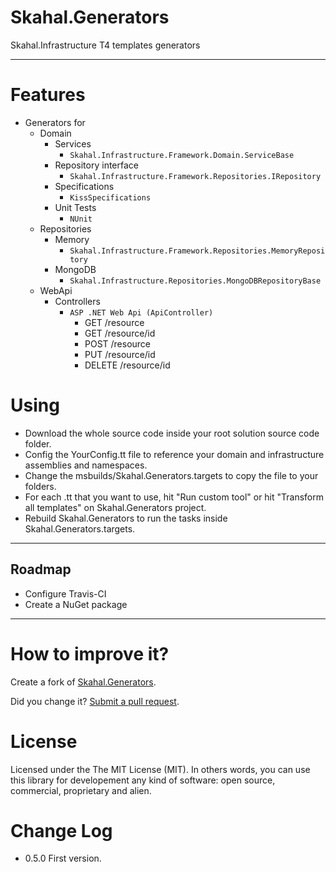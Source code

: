 Skahal.Generators
================================

Skahal.Infrastructure T4 templates generators

--------

Features
===
 - Generators for
 	- Domain
 		- Services
 			- `Skahal.Infrastructure.Framework.Domain.ServiceBase`
 		- Repository interface
 			- `Skahal.Infrastructure.Framework.Repositories.IRepository`
 		- Specifications
 			- `KissSpecifications`
 		- Unit Tests
 			- `NUnit`
 	- Repositories
 		- Memory
 			- `Skahal.Infrastructure.Framework.Repositories.MemoryRepository`
 		- MongoDB
 			- `Skahal.Infrastructure.Repositories.MongoDBRepositoryBase`
 	- WebApi
 		- Controllers
 			- `ASP .NET Web Api (ApiController)`
 				- GET /resource
 				- GET /resource/id
 				- POST /resource
 				- PUT /resource/id
 				- DELETE /resource/id
 			
Using
===	
* Download the whole source code inside your root solution source code folder.
* Config the YourConfig.tt file to reference your domain and infrastructure assemblies and namespaces.
* Change the msbuilds/Skahal.Generators.targets to copy the file to your folders.
* For each .tt that you want to use, hit "Run custom tool" or hit "Transform all templates" on Skahal.Generators project.
* Rebuild Skahal.Generators to run the tasks inside Skahal.Generators.targets.

--------

Roadmap
-------- 
 - Configure Travis-CI
 - Create a NuGet package
 		
 
--------

How to improve it?
======

Create a fork of [Skahal.Generators](https://github.com/skahal/Skahal.Generators/fork). 

Did you change it? [Submit a pull request](https://github.com/skahal/Skahal.Generators/pull/new/master).


License
======

Licensed under the The MIT License (MIT).
In others words, you can use this library for developement any kind of software: open source, commercial, proprietary and alien.


Change Log
======
 - 0.5.0 First version.
